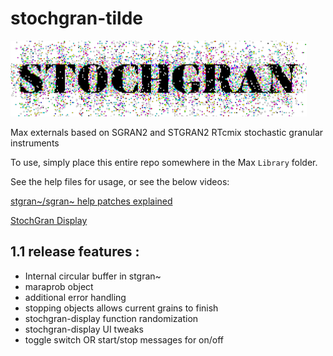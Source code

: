 # stochgran-tilde

![Stochgran logo](resource/logo.png)

Max externals based on SGRAN2 and STGRAN2 RTcmix stochastic granular instruments

To use, simply place this entire repo somewhere in the Max `Library` folder.

See the help files for usage, or see the below videos:

[stgran~/sgran~ help patches explained](https://www.youtube.com/watch?v=k3bppamjiHg)


[StochGran Display](https://www.youtube.com/watch?v=me6kD1mZGR4)



## 1.1 release features :

- Internal circular buffer in stgran~
- maraprob object
- additional error handling
- stopping objects allows current grains to finish
- stochgran-display function randomization
- stochgran-display UI tweaks
- toggle switch OR start/stop messages for on/off
